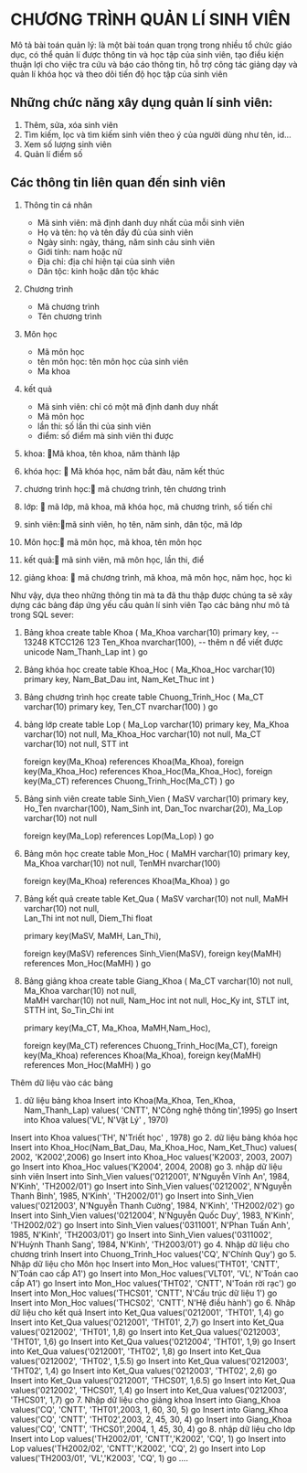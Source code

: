 # CHƯƠNG TRÌNH QUẢN LÍ SINH VIÊN
Mô tả bài toán quản lý: là một bài toán quan trọng trong nhiều tổ chức giáo dục, có thể quản lí được thông tin và học tập của sinh viên, tạo điều kiện thuận lợi cho việc tra cứu và báo cáo thông tin, hỗ trợ công tác giảng dạy và quản lí khóa học và theo dõi tiến độ học tập của sinh viên

## Những chức năng xây dụng quản lí sinh viên:
1. Thêm, sửa, xóa sinh viên
2. Tìm kiếm, lọc và tìm kiếm sinh viên theo ý của người dùng như tên, id...
3. Xem số lượng sinh viên
4. Quản lí điểm số
## Các thông tin liên quan đến sinh viên
1. Thông tin cá nhân
   - Mã sinh viên: mã định danh duy nhất của mỗi sinh viên
   - Họ và tên: họ và tên đầy đủ của sinh viên
   - Ngày sinh: ngày, tháng, năm sinh cảu sinh viên
   - Giới tính: nam hoặc nữ
   - Địa chỉ: địa chỉ hiện tại của sinh viên
   - Dân tộc: kinh hoặc dân tộc khác
2. Chương trình
   - Mã chương trình
   - Tên chương trình
3. Môn học
   - Mã môn học
   - tên môn học: tên môn học của sinh viên
   - Ma khoa
4. kết quả
   - Mã sinh viên: chỉ có một mã định danh duy nhất
   - Mã môn học
   - lần thi: số lần thi của sinh viên
   - điểm: số điểm mà sinh viên thi được

1. khoa: 🔑Mã khoa, tên khoa, năm thành lập
2. khóa học: 🔑 Mã khóa học, năm bắt đàu, năm kết thúc
3. chương trình học:🔑 mã chương trình, tên chương trình
4. lớp: 🔑 mã lớp, mã khoa, mã khóa học, mã chương trình, số tiến chỉ
5. sinh viên:🔑mã sinh viên, họ tên, năm sinh, dân tộc, mã lớp
6. Môn học:🔑 mã môn học, mã khoa, tên môn học
7. kết quả:🔑 mã sinh viên, mã môn học, lần thi, điể
8. giảng khoa: 🔑 mã chương trình, mã khoa, mã môn học, năm học, học kì

Như vậy, dựa theo những thông tin mà ta đã thu thập được chúng ta sẽ xây dựng các bảng đáp ứng yếu cầu quản lí sinh viên
Tạo các bảng như mô tả trong SQL sever:
1. Bảng khoa
create table Khoa
(
	Ma_Khoa varchar(10) primary key, -- 13248   KTCC126  123
	Ten_Khoa nvarchar(100), -- thêm n để viết được unicode
	Nam_Thanh_Lap int
)
go
2. Bảng khóa học
create table Khoa_Hoc
(
	Ma_Khoa_Hoc varchar(10) primary key, 
	Nam_Bat_Dau int,
	Nam_Ket_Thuc int
)
3. Bảng chương trình học
create table Chuong_Trinh_Hoc
(
	Ma_CT varchar(10) primary key,
	Ten_CT nvarchar(100)
)
go
4. bảng lớp
create table Lop
(
	Ma_Lop varchar(10) primary key,
	Ma_Khoa varchar(10) not null,
	Ma_Khoa_Hoc varchar(10) not null,
	Ma_CT varchar(10) not null,
	STT int

	foreign key(Ma_Khoa) references Khoa(Ma_Khoa),
	foreign key(Ma_Khoa_Hoc) references Khoa_Hoc(Ma_Khoa_Hoc),
	foreign key(Ma_CT) references Chuong_Trinh_Hoc(Ma_CT)
)
go
5. Bảng sinh viên
create table Sinh_Vien
(
	MaSV varchar(10) primary key,
	Ho_Ten nvarchar(100),
	Nam_Sinh int,
	Dan_Toc nvarchar(20),
	Ma_Lop varchar(10) not null

	foreign key(Ma_Lop) references Lop(Ma_Lop)
)
go
6. Bảng môn học
create table Mon_Hoc
(
	MaMH varchar(10) primary key,
	Ma_Khoa varchar(10) not null,
	TenMH nvarchar(100)

	foreign key(Ma_Khoa) references Khoa(Ma_Khoa)
)
go
7. Bảng kết quả
create table Ket_Qua
(
	MaSV varchar(10) not null,
	MaMH varchar(10) not null,	
	Lan_Thi int not null,
	Diem_Thi float

	primary key(MaSV, MaMH, Lan_Thi),

	foreign key(MaSV) references Sinh_Vien(MaSV),
	foreign key(MaMH) references Mon_Hoc(MaMH)
)
go
8. Bảng giảng khoa
create table Giang_Khoa
(
	Ma_CT varchar(10) not null,
	Ma_Khoa varchar(10) not null,	
	MaMH varchar(10) not null,
	Nam_Hoc int not null,
	Hoc_Ky int,
	STLT int,
	STTH int,
	So_Tin_Chi int

	primary key(Ma_CT, Ma_Khoa, MaMH,Nam_Hoc),

	foreign key(Ma_CT) references Chuong_Trinh_Hoc(Ma_CT),
	foreign key(Ma_Khoa) references Khoa(Ma_Khoa),
	foreign key(MaMH) references Mon_Hoc(MaMH)
)
go

Thêm dữ liệu vào các bảng
1. dữ liệu bảng khoa
 Insert into Khoa(Ma_Khoa, Ten_Khoa, Nam_Thanh_Lap) values( 'CNTT', N'Công nghệ thông tin',1995)
go
Insert into Khoa values('VL', N'Vật Lý' , 1970)

Insert into Khoa values('TH', N'Triết học' , 1978)
go
2. dữ liệu bảng khóa học
Insert into Khoa_Hoc(Nam_Bat_Dau, Ma_Khoa_Hoc, Nam_Ket_Thuc) values( 2002, 'K2002',2006)
go
Insert into Khoa_Hoc values('K2003', 2003, 2007)
go
Insert into Khoa_Hoc values('K2004', 2004, 2008)
go
3. nhập dữ liệu sinh viên
Insert into Sinh_Vien values('0212001', N'Nguyễn Vĩnh An', 1984, N'Kinh', 'TH2002/01')
go
Insert into Sinh_Vien values('0212002', N'Nguyễn Thanh Bình', 1985, N'Kinh', 'TH2002/01')
go
Insert into Sinh_Vien values('0212003', N'Nguyễn Thanh Cường', 1984, N'Kinh', 'TH2002/02')
go
Insert into Sinh_Vien values('0212004', N'Nguyễn Quốc Duy', 1983, N'Kinh', 'TH2002/02')
go
Insert into Sinh_Vien values('0311001', N'Phan Tuấn Anh', 1985, N'Kinh', 'TH2003/01')
go
Insert into Sinh_Vien values('0311002', N'Huỳnh Thanh Sang', 1984, N'Kinh', 'TH2003/01')
go
4. Nhập dữ liệu cho chương trình
Insert into Chuong_Trinh_Hoc values('CQ', N'Chính Quy')
go
5. Nhập dữ liệu cho Môn học
Insert into Mon_Hoc values('THT01', 'CNTT', N'Toán cao cấp A1')
go
Insert into Mon_Hoc values('VLT01', 'VL', N'Toán cao cấp A1')
go
Insert into Mon_Hoc values('THT02', 'CNTT', N'Toán rời rạc')
go
Insert into Mon_Hoc values('THCS01', 'CNTT', N'Cấu trúc dữ liệu 1')
go
Insert into Mon_Hoc values('THCS02', 'CNTT', N'Hệ điều hành')
go
6. Nhâp dữ liệu cho kết quả
Insert into Ket_Qua values('0212001', 'THT01', 1,4)
go
Insert into Ket_Qua values('0212001', 'THT01', 2,7)
go
Insert into Ket_Qua values('0212002', 'THT01', 1,8)
go
Insert into Ket_Qua values('0212003', 'THT01', 1,6)
go
Insert into Ket_Qua values('0212004', 'THT01', 1,9)
go
Insert into Ket_Qua values('0212001', 'THT02', 1,8)
go
Insert into Ket_Qua values('0212002', 'THT02', 1,5.5)
go
Insert into Ket_Qua values('0212003', 'THT02', 1,4)
go
Insert into Ket_Qua values('0212003', 'THT02', 2,6)
go
Insert into Ket_Qua values('0212001', 'THCS01', 1,6.5)
go
Insert into Ket_Qua values('0212002', 'THCS01', 1,4)
go
Insert into Ket_Qua values('0212003', 'THCS01', 1,7)
go
7. Nhập dữ liệu cho giảng khoa
Insert into Giang_Khoa values('CQ', 'CNTT', 'THT01',2003, 1, 60, 30, 5)
go
Insert into Giang_Khoa values('CQ', 'CNTT', 'THT02',2003, 2, 45, 30, 4)
go
Insert into Giang_Khoa values('CQ', 'CNTT', 'THCS01',2004, 1, 45, 30, 4)
go
8. nhập dữ liệu cho lớp
Insert into Lop values('TH2002/01', 'CNTT','K2002', 'CQ', 1)
go
Insert into Lop values('TH2002/02', 'CNTT','K2002', 'CQ', 2)
go
Insert into Lop values('TH2003/01', 'VL','K2003', 'CQ', 1)
go
....
